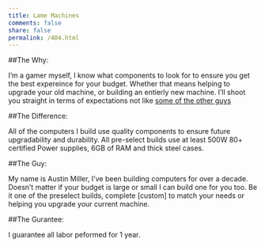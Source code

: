 ```yaml
---
title: Lame Machines
comments: false
share: false
permalink: /404.html
---
```


##The Why:

I’m a gamer myself, I know what components to look for to ensure you get the best expereince for your budget. Whether that means helping to upgrade your old machine, or building an entierly new machine. I’ll shoot you straight in terms of expectations not like [some of the other guys]("http://www.bestbuy.com/site/ibuypower-desktop-amd-fx-series-8gb-memory-500gb-hard-drive-black-blue/6980021.p?id=1218818471270&amp;skuId=6980021)

##The Difference:

All of the computers I build use quality components to ensure future upgradability and durability. All pre-select builds use at least  500W 80+ certified Power supplies, 6GB of RAM and thick steel cases.

##The Guy:

My name is Austin Miller, I’ve been building computers for over a decade. Doesn’t matter if your budget is large or small I can build one for you too.
Be it one of the preselect builds, complete [custom] to match your needs or helping you upgrade your current machine.</p>

##The Gurantee:

I guarantee all labor peformed for 1 year.


